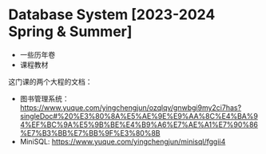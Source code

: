 # Database System [2023-2024 Spring & Summer]

- 一些历年卷
- 课程教材

这门课的两个大程的文档：

- 图书管理系统：https://www.yuque.com/yingchengjun/ozqlqv/gnwbgi9my2ci7has?singleDoc#%20%E3%80%8A%E5%AE%9E%E9%AA%8C%E4%BA%94%EF%BC%9A%E5%9B%BE%E4%B9%A6%E7%AE%A1%E7%90%86%E7%B3%BB%E7%BB%9F%E3%80%8B
- MiniSQL: https://www.yuque.com/yingchengjun/minisql/fggii4
